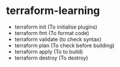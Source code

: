 # terraform-learning
* terraform init  (To initialise plugins)
* terraform fmt   (To format code)
* terraform validate    (to check syntax)
* terraform plan    (To check before building)
* terraform apply   (To to build)
* terraform destroy   (To destroy)

